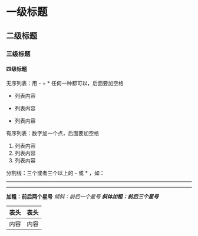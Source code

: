 # 一级标题
## 二级标题
### 三级标题
#### 四级标题



无序列表：用 - + * 任何一种都可以，后面要加空格
- 列表内容
+ 列表内容
* 列表内容



有序列表：数字加一个点，后面要加空格
1. 列表内容
2. 列表内容
3. 列表内容



分割线：三个或者三个以上的 - 或 * ，如：

----
***



**加粗：前后两个星号**
*倾斜：前后一个星号*
***斜体加粗：前后三个星号***



| 表头 | 表头 |
| ---- | ---- |
| 内容 | 内容 |
